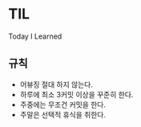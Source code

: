 # TIL
Today I Learned

## 규칙
- 어뷰징 절대 하지 않는다.
- 하루에 최소 3커밋 이상을 꾸준히 한다.
- 주중에는 무조건 커밋을 한다.
- 주말은 선택적 휴식을 취한다.